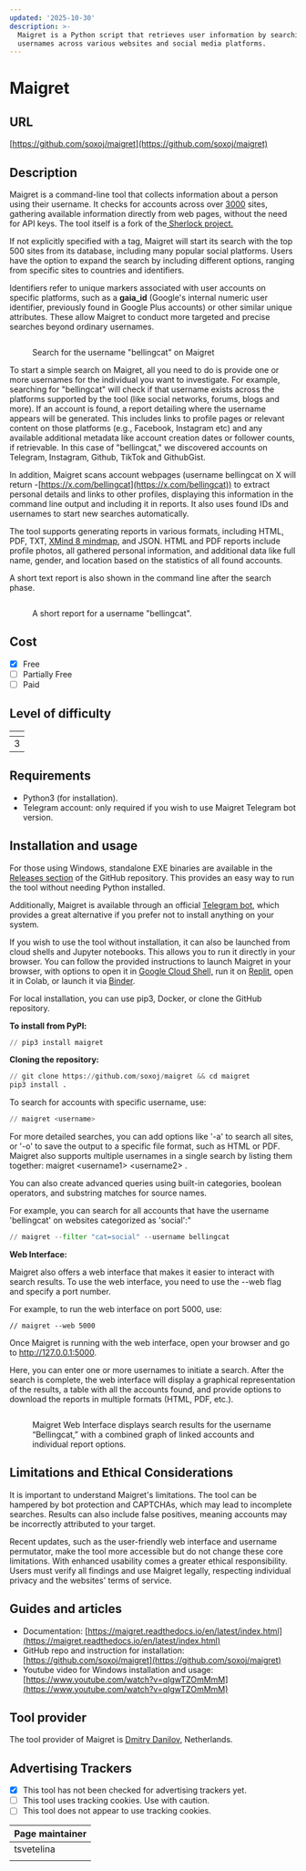 ```yaml
---
updated: '2025-10-30'
description: >-
  Maigret is a Python script that retrieves user information by searching for
  usernames across various websites and social media platforms.
---
```


# Maigret

## URL

[https://github.com/soxoj/maigret](https://github.com/soxoj/maigret)

## Description

Maigret is a command-line tool that collects information about a person using their username. It checks for accounts across over [3000](https://github.com/soxoj/maigret/blob/main/sites.md) sites, gathering available information directly from web pages, without the need for API keys. The tool itself is a fork of the[ Sherlock project.](https://github.com/sherlock-project/sherlock)

If not explicitly specified with a tag, Maigret will start its search with the top 500 sites from its database, including many popular social platforms. Users have the option to expand the search by including different options, ranging from specific sites to countries and identifiers.

Identifiers refer to unique markers associated with user accounts on specific platforms, such as a **gaia\_id** (Google's internal numeric user identifier, previously found in Google Plus accounts) or other similar unique attributes. These allow Maigret to conduct more targeted and precise searches beyond ordinary usernames.

<figure><img src=".gitbook/assets/maigret.png" alt=""><figcaption><p>Search for the username "bellingcat" on Maigret</p></figcaption></figure>

To start a simple search on Maigret, all you need to do is provide one or more usernames for the individual you want to investigate. For example, searching for "bellingcat" will check if that username exists across the platforms supported by the tool (like social networks, forums, blogs and more). If an account is found, a report detailing where the username appears will be generated. This includes links to profile pages or relevant content on those platforms (e.g., Facebook, Instagram etc) and any available additional metadata like account creation dates or follower counts, if retrievable. In this case of "bellingcat," we discovered accounts on Telegram, Instagram, Github, TikTok and GithubGist.

In addition, Maigret scans account webpages (username bellingcat on X will return -[https://x.com/bellingcat](https://x.com/bellingcat)) to extract personal details and links to other profiles, displaying this information in the command line output and including it in reports. It also uses found IDs and usernames to start new searches automatically.

The tool supports generating reports in various formats, including HTML, PDF, TXT, [XMind 8 mindmap](https://xmind.app/user-guide/xmind/), and JSON. HTML and PDF reports include profile photos, all gathered personal information, and additional data like full name, gender, and location based on the statistics of all found accounts.

A short text report is also shown in the command line after the search phase.

<figure><img src=".gitbook/assets/Maigret2.png" alt=""><figcaption><p>A short report for a username "bellingcat".</p></figcaption></figure>

## Cost

* [x] Free
* [ ] Partially Free
* [ ] Paid

## Level of difficulty

<table><thead><tr><th data-type="rating" data-max="5"></th></tr></thead><tbody><tr><td>3</td></tr></tbody></table>

## Requirements

* Python3 (for installation).
* Telegram account: only required if you wish to use Maigret Telegram bot version.

## Installation and usage

For those using Windows, standalone EXE binaries are available in the [Releases section](https://github.com/soxoj/maigret/releases) of the GitHub repository. This provides an easy way to run the tool without needing Python installed.

Additionally, Maigret is available through an official [Telegram bot](https://t.me/osint_maigret_bot), which provides a great alternative if you prefer not to install anything on your system.

If you wish to use the tool without installation, it can also be launched from cloud shells and Jupyter notebooks. This allows you to run it directly in your browser. You can follow the provided instructions to launch Maigret in your browser, with options to open it in [Google Cloud Shell,](https://shell.cloud.google.com/) run it on [Replit](https://replit.com), open it in Colab, or launch it via [Binder](https://mybinder.org).

For local installation, you can use pip3, Docker, or clone the GitHub repository.

**To install from PyPl:**

```python
// pip3 install maigret
```

**Cloning the repository:**

```python
// git clone https://github.com/soxoj/maigret && cd maigret
pip3 install .
```

To search for accounts with specific username, use:

```python
// maigret <username>
```

For more detailed searches, you can add options like '-a' to search all sites, or '-o' to save the output to a specific file format, such as HTML or PDF. Maigret also supports multiple usernames in a single search by listing them together: maigret \<username1> \<username2> .

You can also create advanced queries using built-in categories, boolean operators, and substring matches for source names.

For example, you can search for all accounts that have the username 'bellingcat' on websites categorized as 'social':"

```python
// maigret --filter "cat=social" --username bellingcat
```

**Web Interface:**

Maigret also offers a web interface that makes it easier to interact with search results. To use the web interface, you need to use the --web flag and specify a port number.

For example, to run the web interface on port 5000, use:

```
// maigret --web 5000
```

Once Maigret is running with the web interface, open your browser and go to http://127.0.0.1:5000.

Here, you can enter one or more usernames to initiate a search. After the search is complete, the web interface will display a graphical representation of the results, a table with all the accounts found, and provide options to download the reports in multiple formats (HTML, PDF, etc.).

<figure><img src=".gitbook/assets/bellingcat_web_maigret.png" alt=""><figcaption><p>Maigret Web Interface displays search results for the username “Bellingcat,” with a combined graph of linked accounts and individual report options.</p></figcaption></figure>

## Limitations and Ethical Considerations

It is important to understand Maigret's limitations. The tool can be hampered by bot protection and CAPTCHAs, which may lead to incomplete searches. Results can also include false positives, meaning accounts may be incorrectly attributed to your target.

Recent updates, such as the user-friendly web interface and username permutator, make the tool more accessible but do not change these core limitations. With enhanced usability comes a greater ethical responsibility. Users must verify all findings and use Maigret legally, respecting individual privacy and the websites' terms of service.

## Guides and articles

* Documentation: [https://maigret.readthedocs.io/en/latest/index.html](https://maigret.readthedocs.io/en/latest/index.html)
* GitHub repo and instruction for installation: [https://github.com/soxoj/maigret](https://github.com/soxoj/maigret)
* Youtube video for Windows installation and usage: [https://www.youtube.com/watch?v=qIgwTZOmMmM](https://www.youtube.com/watch?v=qIgwTZOmMmM)

## Tool provider

The tool provider of Maigret is [Dmitry Danilov](https://www.linkedin.com/in/danilov-d/), Netherlands.

## Advertising Trackers

* [x] This tool has not been checked for advertising trackers yet.
* [ ] This tool uses tracking cookies. Use with caution.
* [ ] This tool does not appear to use tracking cookies.

| Page maintainer |
| --------------- |
| tsvetelina      |
|                 |
